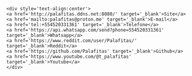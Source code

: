 	<div style='text-align:center'>
	<a href='http://palafitas.ddns.net:8080/' target='_blank'>Site</a>
	<a href='mailto:palafitas@proton.me' target='_blank'>E-mail</a>
	<a href='tel:+554520331361' target='_blank'>Telefone</a>
	<a href='https://api.whatsapp.com/send?phone=554520331361' target='_blank'>Whatsapp</a>
	<a href='https://www.reddit.com/user/Palafitas/' target='_blank'>Reddit</a>
	<a href='https://github.com/Palafitas' target='_blank'>Github</a>
	<a href='https://www.youtube.com/@t_palafitas' target='_blank'>Youtube</a>
	</div>
